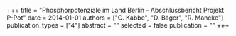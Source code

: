 +++
title = "Phosphorpotenziale im Land Berlin - Abschlussbericht Projekt P-Pot"
date = 2014-01-01
authors = ["C. Kabbe", "D. Bäger", "R. Mancke"]
publication_types = ["4"]
abstract = ""
selected = false
publication = ""
+++

